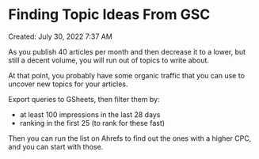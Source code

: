 # Finding Topic Ideas From GSC

Created: July 30, 2022 7:37 AM

As you publish 40 articles per month and then decrease it to a lower, but still a decent volume, you will run out of topics to write about.

At that point, you probably have some organic traffic that you can use to uncover new topics for your articles.

Export queries to GSheets, then filter them by:

- at least 100 impressions in the last 28 days
- ranking in the first 25 (to rank for these fast)

Then you can run the list on Ahrefs to find out the ones with a higher CPC, and you can start with those.